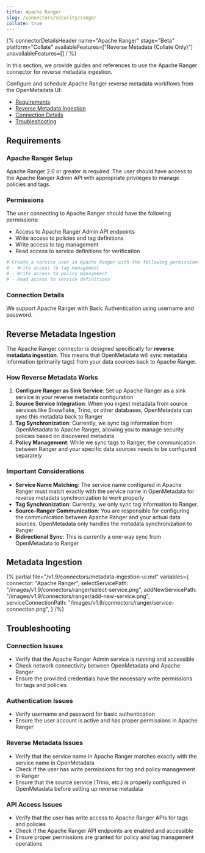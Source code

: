 ```yaml
---
title: Apache Ranger
slug: /connectors/security/ranger
collate: true
---
```


{% connectorDetailsHeader
name="Apache Ranger"
stage="Beta"
platform="Collate"
availableFeatures=["Reverse Metadata (Collate Only)"]
unavailableFeatures=[]
/ %}

In this section, we provide guides and references to use the Apache Ranger connector for reverse metadata ingestion.

Configure and schedule Apache Ranger reverse metadata workflows from the OpenMetadata UI:

- [Requirements](#requirements)
- [Reverse Metadata Ingestion](#reverse-metadata-ingestion)
- [Connection Details](#connection-details)
- [Troubleshooting](#troubleshooting)

## Requirements

### Apache Ranger Setup
Apache Ranger 2.0 or greater is required. The user should have access to the Apache Ranger Admin API with appropriate privileges to manage policies and tags.

### Permissions
The user connecting to Apache Ranger should have the following permissions:
- Access to Apache Ranger Admin API endpoints
- Write access to policies and tag definitions
- Write access to tag management
- Read access to service definitions for verification

```bash
# Create a service user in Apache Ranger with the following permissions:
# - Write access to tag management
# - Write access to policy management
# - Read access to service definitions
```

### Connection Details
We support Apache Ranger with Basic Authentication using username and password.


## Reverse Metadata Ingestion

The Apache Ranger connector is designed specifically for **reverse metadata ingestion**. This means that OpenMetadata will sync metadata information (primarily tags) from your data sources back to Apache Ranger.

### How Reverse Metadata Works

1. **Configure Ranger as Sink Service**: Set up Apache Ranger as a sink service in your reverse metadata configuration
2. **Source Service Integration**: When you ingest metadata from source services like Snowflake, Trino, or other databases, OpenMetadata can sync this metadata back to Ranger
3. **Tag Synchronization**: Currently, we sync tag information from OpenMetadata to Apache Ranger, allowing you to manage security policies based on discovered metadata
4. **Policy Management**: While we sync tags to Ranger, the communication between Ranger and your specific data sources needs to be configured separately

### Important Considerations

- **Service Name Matching**: The service name configured in Apache Ranger must match exactly with the service name in OpenMetadata for reverse metadata synchronization to work properly
- **Tag Synchronization**: Currently, we only sync tag information to Ranger.
- **Source-Ranger Communication**: You are responsible for configuring the communication between Apache Ranger and your actual data sources. OpenMetadata only handles the metadata synchronization to Ranger
- **Bidirectional Sync**: This is currently a one-way sync from OpenMetadata to Ranger

## Metadata Ingestion

{% partial 
  file="/v1.9/connectors/metadata-ingestion-ui.md" 
  variables={
    connector: "Apache Ranger", 
    selectServicePath: "/images/v1.9/connectors/ranger/select-service.png",
    addNewServicePath: "/images/v1.9/connectors/ranger/add-new-service.png",
    serviceConnectionPath: "/images/v1.9/connectors/ranger/service-connection.png",
} 
/%}
## Troubleshooting

### Connection Issues
- Verify that the Apache Ranger Admin service is running and accessible
- Check network connectivity between OpenMetadata and Apache Ranger
- Ensure the provided credentials have the necessary write permissions for tags and policies

### Authentication Issues
- Verify username and password for basic authentication
- Ensure the user account is active and has proper permissions in Apache Ranger

### Reverse Metadata Issues
- Verify that the service name in Apache Ranger matches exactly with the service name in OpenMetadata
- Check if the user has write permissions for tag and policy management in Ranger
- Ensure that the source service (Trino, etc.) is properly configured in OpenMetadata before setting up reverse metadata

### API Access Issues
- Verify that the user has write access to Apache Ranger APIs for tags and policies
- Check if the Apache Ranger API endpoints are enabled and accessible
- Ensure proper permissions are granted for policy and tag management operations
